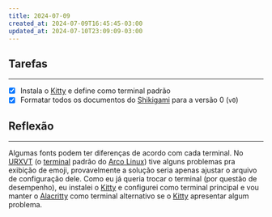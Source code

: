```yaml
---
title: 2024-07-09
created_at: 2024-07-09T16:45:45-03:00
updated_at: 2024-07-10T23:09:09-03:00
---
```

## Tarefas
---
- [X] Instala o [Kitty](api/2024/07/2024-07-09-Terminal_Kitty.md) e define como terminal padrão
- [x] Formatar todos os documentos do [Shikigami](api/2024/06/2024-06-30-Shikigami.md) para a versão 0 (`v0`)

##  Reflexão
---
Algumas fonts podem ter diferenças de acordo com cada terminal. No [URXVT](api/2024/07/2024-07-09-Terminal_URXVT.md) (o [terminal](api/2024/07/2024-07-09-Emulador_de_terminal.md) padrão do [Arco Linux](api/2024/07/2024-07-07-Arco_Linux.md)) tive alguns problemas pra exibição de emoji, provavelmente a solução seria apenas ajustar o arquivo de configuração dele. Como eu já queria trocar o terminal (por questão de desempenho), eu instalei o [Kitty](api/2024/07/2024-07-09-Terminal_Kitty.md) e configurei como terminal principal e vou manter o [Alacritty](api/2024/07/2024-07-09-Terminal_Alacritty.md) como terminal alternativo se o [Kitty](api/2024/07/2024-07-09-Terminal_Kitty.md) apresentar algum problema.